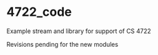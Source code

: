 # 4722_code
Example stream and library for support of CS 4722

Revisions pending for the new modules
